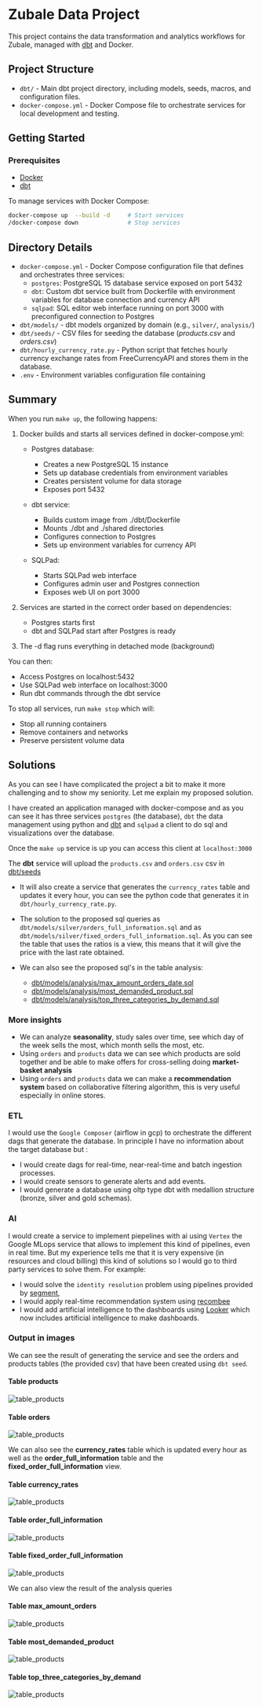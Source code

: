 # Zubale Data Project

This project contains the data transformation and analytics workflows for Zubale, 
managed with [dbt](https://www.getdbt.com/) and Docker.

## Project Structure

- `dbt/` - Main dbt project directory, including models, seeds, macros, and configuration files.
- `docker-compose.yml` - Docker Compose file to orchestrate services for local development and testing.

## Getting Started

### Prerequisites
- [Docker](https://www.docker.com/)
- [dbt](https://docs.getdbt.com/docs/installation)


To manage services with Docker Compose:

```sh
docker-compose up  --build -d     # Start services
/docker-compose down              # Stop services
```

## Directory Details

- `docker-compose.yml` - Docker Compose configuration file that defines and orchestrates three services:
  - `postgres`: PostgreSQL 15 database service exposed on port 5432
  - `dbt`: Custom dbt service built from Dockerfile with environment variables for database connection and currency API
  - `sqlpad`: SQL editor web interface running on port 3000 with preconfigured connection to Postgres
- `dbt/models/` - dbt models organized by domain (e.g., `silver/`, `analysis/`)
- `dbt/seeds/` - CSV files for seeding the database (*products.csv* and *orders.csv*)
- `dbt/hourly_currency_rate.py` - Python script that fetches hourly currency exchange rates from FreeCurrencyAPI and stores them in the database.
- `.env` - Environment variables configuration file containing

## Summary
When you run `make up`, the following happens:

1. Docker builds and starts all services defined in docker-compose.yml:

   - Postgres database:
     - Creates a new PostgreSQL 15 instance
     - Sets up database credentials from environment variables
     - Creates persistent volume for data storage
     - Exposes port 5432

   - dbt service:
     - Builds custom image from ./dbt/Dockerfile
     - Mounts ./dbt and ./shared directories
     - Configures connection to Postgres
     - Sets up environment variables for currency API

   - SQLPad:
     - Starts SQLPad web interface
     - Configures admin user and Postgres connection
     - Exposes web UI on port 3000

2. Services are started in the correct order based on dependencies:
   - Postgres starts first
   - dbt and SQLPad start after Postgres is ready

3. The -d flag runs everything in detached mode (background)

You can then:
- Access Postgres on localhost:5432
- Use SQLPad web interface on localhost:3000
- Run dbt commands through the dbt service

To stop all services, run `make stop` which will:
- Stop all running containers
- Remove containers and networks
- Preserve persistent volume data


## Solutions
As you can see I have complicated the project a bit to make it more challenging and to show my seniority. Let me explain my proposed solution.

I have created an application managed with docker-compose and as you can see it has three services `postgres` (the database), `dbt` the data management using python and [dbt](https://www.getdbt.com/) and `sqlpad` a client to do sql and visualizations over the database.

Once the `make up` service is up you can access this client at `localhost:3000`

The **dbt** service will upload the `products.csv` and `orders.csv` csv in [dbt/seeds](./dbt/seeds)

* It will also create a service that generates the `currency_rates` table and updates it every hour, you can see the python code that generates it in `dbt/hourly_currency_rate.py`.

* The solution to the proposed sql queries as `dbt/models/silver/orders_full_information.sql` and as `dbt/models/silver/fixed_orders_full_information.sql`. As you can see the table that uses the ratios is a view, this means that it will give the price with the last rate obtained.

* We can also see the proposed sql's in the table analysis:     
    * [dbt/models/analysis/max_amount_orders_date.sql](./dbt/models/analysis/max_amount_orders_date.sql)
    * [dbt/models/analysis/most_demanded_product.sql](./dbt/models/analysis/most_demanded_product.sql)
    * [dbt/models/analysis/top_three_categories_by_demand.sql](./dbt/models/analysis/top_three_categories_by_demand.sql)

### More insights
* We can analyze **seasonality**, study sales over time, see which day of the week sells the most, which month sells the most, etc.
* Using `orders` and `products` data we can see which products are sold together and be able to make offers for cross-selling doing **market-basket analysis**
* Using `orders` and `products`  data we can make a **recommendation system** based on collaborative filtering algorithm, this is very useful especially in online stores.

### ETL
I would use the `Google Composer`  (airflow in gcp) to orchestrate the different dags that generate the database. In principle I have no information about the target database but :
* I would create dags for real-time, near-real-time and batch ingestion processes.
* I would create sensors to generate alerts and add events.
* I would generate a database using oltp type dbt with medallion structure (bronze, silver and gold schemas).

### AI
I would create a service to implement piepelines with ai using `Vertex` the Google MLops service that allows to implement this kind of pipelines, even in real time. But my experience tells me that it is very expensive (in resources and cloud billing) this kind of solutions so I would go to third party services to solve them. For example:
* I would solve the `identity resolution` problem using pipelines provided by [segment](https://segment.com/blog/identity-resolution/), 
* I would apply real-time recommendation system using [recombee](https://www.recombee.com/)
* I would add artificial intelligence to the dashboards using [Looker](https://cloud.google.com/looker?hl=en) which now includes artificial intelligence to make dashboards.

### Output in images
We can see the result of generating the service and see the orders and products tables (the provided csv) that have been created using `dbt seed`.

#### Table products
![table_products](./pictures/products.png)

#### Table orders
![table_products](./pictures/orders.png)


We can also see the **currency_rates** table which is updated every hour as well as the **order_full_information** table and the **fixed_order_full_information** view.

#### Table currency_rates
![table_products](./pictures/currency_rates.png)

#### Table order_full_information
![table_products](./pictures/order_full_information.png)

#### Table fixed_order_full_information
![table_products](./pictures/fixed_order_full_information.png)


We can also view the result of the analysis queries

#### Table max_amount_orders
![table_products](./pictures/max_amount_orders.png)


#### Table most_demanded_product
![table_products](./pictures/most_demanded_product.png)


#### Table top_three_categories_by_demand
![table_products](./pictures/top_three_categories_by_demand.png)
